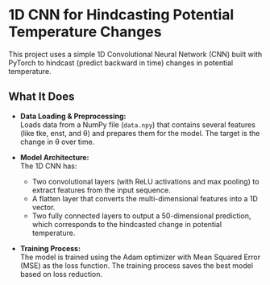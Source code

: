 # 1D CNN for Hindcasting Potential Temperature Changes

This project uses a simple 1D Convolutional Neural Network (CNN) built with PyTorch to hindcast (predict backward in time) changes in potential temperature.

## What It Does

- **Data Loading & Preprocessing:**  
  Loads data from a NumPy file (`data.npy`) that contains several features (like tke, enst, and θ) and prepares them for the model. The target is the change in θ over time.

- **Model Architecture:**  
  The 1D CNN has:
  - Two convolutional layers (with ReLU activations and max pooling) to extract features from the input sequence.
  - A flatten layer that converts the multi-dimensional features into a 1D vector.
  - Two fully connected layers to output a 50-dimensional prediction, which corresponds to the hindcasted change in potential temperature.

- **Training Process:**  
  The model is trained using the Adam optimizer with Mean Squared Error (MSE) as the loss function. The training process saves the best model based on loss reduction.
